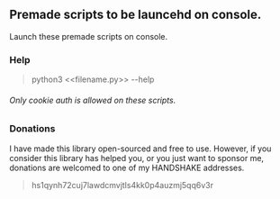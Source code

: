 ## Premade scripts to be launcehd on console.

Launch these premade scripts on console.

### Help
> python3 <<filename.py>> --help

###### Only cookie auth is allowed on these scripts.

### Donations

I have made this library open-sourced and free to use. However, if you consider this library has helped you, or you just want to sponsor me, donations are welcomed to one of my HANDSHAKE addresses. 

> hs1qynh72cuj7lawdcmvjtls4kk0p4auzmj5qq6v3r
